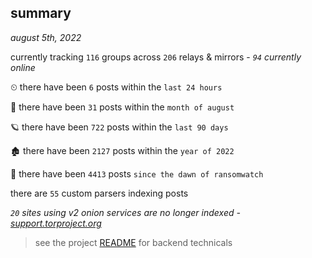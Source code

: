 
## summary
_august 5th, 2022_

currently tracking `116` groups across `206` relays & mirrors - _`94` currently online_

⏲ there have been `6` posts within the `last 24 hours`

🦈 there have been `31` posts within the `month of august`

🪐 there have been `722` posts within the `last 90 days`

🏚 there have been `2127` posts within the `year of 2022`

🦕 there have been `4413` posts `since the dawn of ransomwatch`

there are `55` custom parsers indexing posts

_`20` sites using v2 onion services are no longer indexed - [support.torproject.org](https://support.torproject.org/onionservices/v2-deprecation/)_

> see the project [README](https://github.com/joshhighet/ransomwatch#ransomwatch--) for backend technicals
